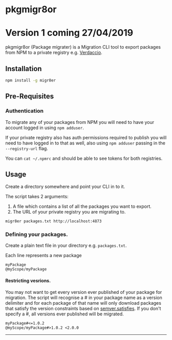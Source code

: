 # pkgmigr8or

# Version 1 coming 27/04/2019

pkgmigr8or (Package migrater) is a Migration CLI tool to export packages from NPM to a private registry e.g. [Verdaccio](https://verdaccio.org/).

## Installation

```sh
npm install -g migr8er
```

## Pre-Requisites

### Authentication

To migrate any of your packages from NPM you will need to have your account logged in using `npm adduser`.

If your private registry also has auth permissions required to publish you will need to have logged in to that as well, also using `npm adduser` passing in the `--registry-url` flag.

You can `cat ~/.npmrc` and should be able to see tokens for both registries.

## Usage

Create a directory somewhere and point your CLI in to it.

The script takes 2 arguments:

1. A file which contains a list of all the packages you want to export.
2. The URL of your private registry you are migrating to.

```sh
migr8er packages.txt http://localhost:4873
```

### Defining your packages.

Create a plain text file in your directory e.g. `packages.txt`.

Each line represents a new package

```text
myPackage
@myScope/myPackage
```

#### Restricting vesrions.

You may not want to get every version ever published of your package for migration. The script will recognise a # in your package name as a version delimiter and for each package of that name will only download packages that satisfy the version constraints based on [semver.satisfies](https://github.com/npm/node-semver). If you don't specify a #, all versions ever published will be migrated.

```text
myPackage#<=1.0.2
@myScope/myPackage#>1.0.2 <2.0.0
```

---
